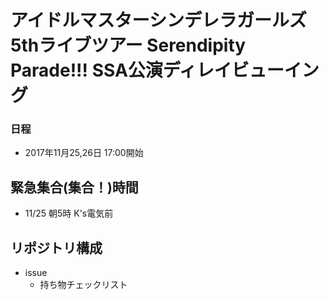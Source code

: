 # アイドルマスターシンデレラガールズ5thライブツアー Serendipity Parade!!! SSA公演ディレイビューイング

### 日程
- 2017年11月25,26日 17:00開始

## 緊急集合(集合！)時間
- 11/25 朝5時 K's電気前

## リポジトリ構成

- issue
  - 持ち物チェックリスト

